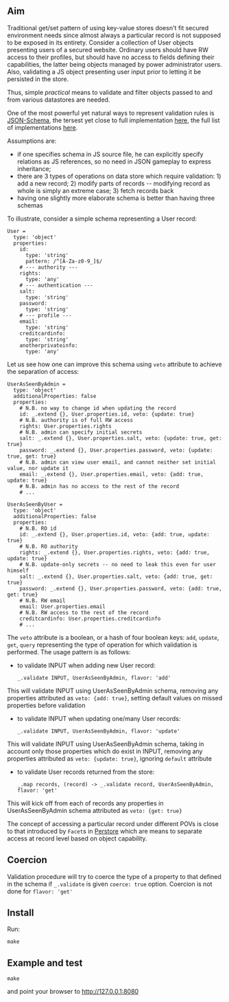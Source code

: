 ## Aim

Traditional get/set pattern of using key-value stores doesn't fit secured environment needs since almost always a particular record is not supposed to be exposed in its entirety. Consider a collection of User objects presenting users of a secured website. Ordinary users should have RW access to their profiles, but should have no access to fields defining their capabilities, the latter being objects managed by power administrator users. Also, validating a JS object presenting user input prior to letting it be persisted in the store.

Thus, simple _practical_ means to validate and filter objects passed to and from various datastores are needed.

One of the most powerful yet natural ways to represent validation rules is [JSON-Schema](http://json-schema.org/), the tersest yet close to full implementation [here](https://github.com/kriszyp/json-schema), the full list of implementations [here](http://json-schema.org/implementations.html).

Assumptions are:

* if one specifies schema in JS source file, he can explicitly specify relations as JS references, so no need in JSON gameplay to express inheritance;
* there are 3 types of operations on data store which require validation: 1) add a new record; 2) modify parts of records -- modifying record as whole is simply an extreme case; 3) fetch records back
* having one slightly more elaborate schema is better than having three schemas

To illustrate, consider a simple schema representing a User record:

    User =
      type: 'object'
      properties:
        id:
          type: 'string'
          pattern: /^[A-Za-z0-9_]$/
        # --- authority ---
        rights:
          type: 'any'
        # --- authentication ---
        salt:
          type: 'string'
        password:
          type: 'string'
        # --- profile ---
        email:
          type: 'string'
        creditcardinfo:
          type: 'string'
        anotherprivateinfo:
          type: 'any'


Let us see how one can improve this schema using `veto` attribute to achieve the separation of access:

    UserAsSeenByAdmin =
      type: 'object'
      additionalProperties: false
      properties:
        # N.B. no way to change id when updating the record
        id: _.extend {}, User.properties.id, veto: {update: true}
        # N.B. authority is of full RW access
        rights: User.properties.rights
        # N.B. admin can specify initial secrets
        salt: _.extend {}, User.properties.salt, veto: {update: true, get: true}
        password: _.extend {}, User.properties.password, veto: {update: true, get: true}
        # N.B. admin can view user email, and cannot neither set initial value, nor update it
        email: _.extend {}, User.properties.email, veto: {add: true, update: true}
        # N.B. admin has no access to the rest of the record
        # ...

    UserAsSeenByUser =
      type: 'object'
      additionalProperties: false
      properties:
        # N.B. RO id
        id: _.extend {}, User.properties.id, veto: {add: true, update: true}
        # N.B. RO authority
        rights: _.extend {}, User.properties.rights, veto: {add: true, update: true}
        # N.B. update-only secrets -- no need to leak this even for user himself
        salt: _.extend {}, User.properties.salt, veto: {add: true, get: true}
        password: _.extend {}, User.properties.password, veto: {add: true, get: true}
        # N.B. RW email
        email: User.properties.email
        # N.B. RW access to the rest of the record
        creditcardinfo: User.properties.creditcardinfo
        # ...

The `veto` attribute is a boolean, or a hash of four boolean keys: `add`, `update`, `get`, `query` representing the type of operation for which validation is performed. The usage pattern is as follows:

* to validate INPUT when adding new User record:

    `_.validate INPUT, UserAsSeenByAdmin, flavor: 'add'`

This will validate INPUT using UserAsSeenByAdmin schema, removing any properties attributed as `veto: {add: true}`, setting default values on missed properties before validation

* to validate INPUT when updating one/many User records:

    `_.validate INPUT, UserAsSeenByAdmin, flavor: 'update'`

This will validate INPUT using UserAsSeenByAdmin schema, taking in account only those properties which do exist in INPUT, removing any properties attributed as `veto: {update: true}`, ignoring `default` attribute

* to validate User records returned from the store:

    `_.map records, (record) -> _.validate record, UserAsSeenByAdmin, flavor: 'get'`

This will kick off from each of records any properties in UserAsSeenByAdmin schema attributed as `veto: {get: true}`

The concept of accessing a particular record under different POVs is close to that introduced by `Facet`s in [Perstore](https://github.com/kriszyp/perstore) which are means to separate access at record level based on object capability.

## Coercion

Validation procedure will try to coerce the type of a property to that defined in the schema if `_.validate` is given `coerce: true` option. Coercion is not done for `flavor: 'get'`

## Install

Run:

    make

## Example and test

    make

and point your browser to http://127.0.0.1:8080
